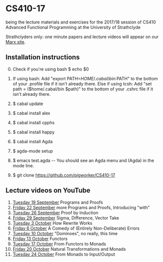 # CS410-17
being the lecture materials and exercises for the 2017/18 session of CS410 Advanced Functional Programming at the University of Strathclyde

Strathclyders only: one minute papers and lecture videos will appear on our [Marx site](https://personal.cis.strath.ac.uk/conor.mcbride/Marx/?page=CS410).

## Installation instructions
0. Check if you're using bash
$ echo $0
1. If using bash: Add "export PATH=$HOME/.cabal/bin:$PATH" to the bottom of your .profile file if it isn't already there.
   Else if using tcsh: Add "set path = ($home/.cabal/bin $path)" to the bottom of your .cshrc file if it isn't already there. 

2. $ cabal update
3. $ cabal install alex
4. $ cabal install cpphs
5. $ cabal install happy
6. $ cabal install Agda
7. $ agda-mode setup
8. $ emacs test.agda -- You should see an Agda menu and (Agda) in the mode line.
9. $ git clone https://github.com/pigworker/CS410-17

## Lecture videos on YouTube

1. [Tuesday 19 September](https://www.youtube.com/watch?v=O4oczQry9Jw) Programs and Proofs
2. [Friday 22 September](https://www.youtube.com/watch?v=qcVZxQTouDk) more Programs and Proofs, Introducing "with"
3. [Tuesday 26 September](https://www.youtube.com/watch?v=8xFT9FPlm18) Proof by Induction
4. [Friday 29 September](https://www.youtube.com/watch?v=OZeDRtRmgkw) Sigma, Difference, Vector Take
5. [Tuesday 3 October](https://www.youtube.com/watch?v=b5salYMZoyM) How Rewrite Works
6. [Friday 6 October](https://www.youtube.com/watch?v=RW4aC_6n0yQ) A Comedy of (Entirely Non-Deliberate) Errors
7. [Tuesday 10 October](https://www.youtube.com/watch?v=2LxtHeZlaVw) "Dominoes", no really, this time
8. [Friday 13 October](https://www.youtube.com/watch?v=RCRddhYegzI) Functors
9. [Tuesday 17 October](https://www.youtube.com/watch?v=vTmYvoDrBlc) From Functors to Monads
10. [Friday 20 October](https://www.youtube.com/watch?v=2sykXdidZVA) Natural Transformations and Monads
11. [Tuesday 24 October](https://www.youtube.com/watch?v=iYegg8Rzhr4) From Monads to Input/Output
